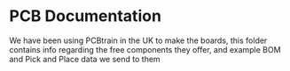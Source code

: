 # PCB Documentation
We have been using PCBtrain in the UK to make the boards, this folder contains info regarding the free components they offer, and example BOM and Pick and Place data we send to them
